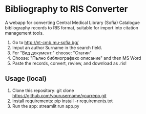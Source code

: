 # Bibliography to RIS Converter

A webapp for converting Central Medical Library (Sofia) Catalogue bibliography records to RIS format, suitable for import into citation management tools.


1. Go to http://nt-cmb.mu-sofia.bg/
2. Imput an author Surname in the search field.
3. For "Вид документ:" choose: "Статии"
4. Choose: "Пълно библиографвко описание" and then MS Word 
5. Paste the records, convert, review, and download as .ris!

## Usage (local)
1. Clone this repository:
    git clone https://github.com/yourusername/yourrepo.git
2. Install requirements:
    pip install -r requirements.txt
3. Run the app:
    streamlit run app.py
